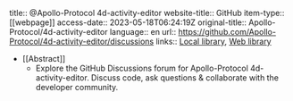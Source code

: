 title:: @Apollo-Protocol 4d-activity-editor
website-title:: GitHub
item-type:: [[webpage]]
access-date:: 2023-05-18T06:24:19Z
original-title:: Apollo-Protocol/4d-activity-editor
language:: en
url:: https://github.com/Apollo-Protocol/4d-activity-editor/discussions
links:: [Local library](zotero://select/library/items/WS8V7DMV), [Web library](https://www.zotero.org/users/6520516/items/WS8V7DMV)

- [[Abstract]]
	- Explore the GitHub Discussions forum for Apollo-Protocol 4d-activity-editor. Discuss code, ask questions & collaborate with the developer community.